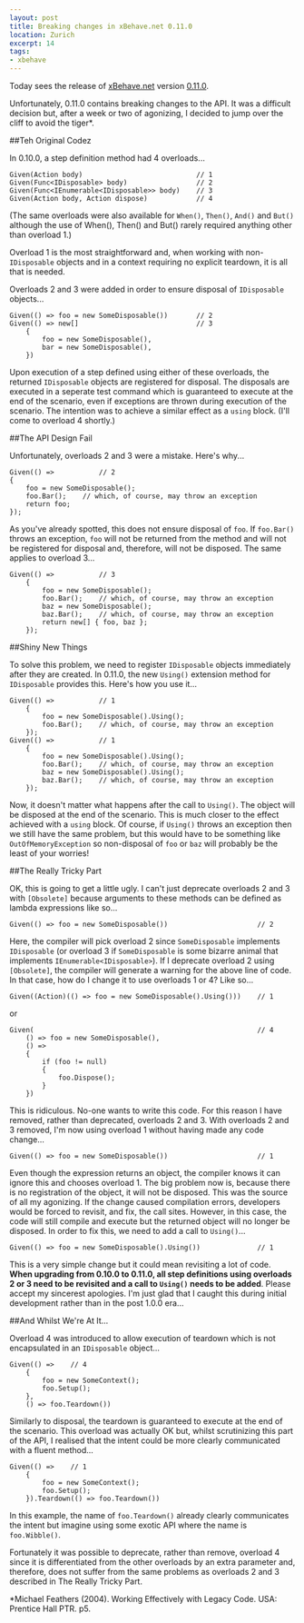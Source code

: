 ```yaml
---
layout: post
title: Breaking changes in xBehave.net 0.11.0
location: Zurich
excerpt: 14
tags:
- xbehave
---
```

Today sees the release of [xBehave.net](https://bitbucket.org/adamralph/xbehave.net) version [0.11.0](https://nuget.org/packages/Xbehave/0.11.0).

Unfortunately, 0.11.0 contains breaking changes to the API. It was a difficult decision but, after a week or two of agonizing, I decided to jump over the cliff to avoid the tiger*.

##Teh Original Codez

In 0.10.0, a step definition method had 4 overloads...

	Given(Action body)                            // 1
	Given(Func<IDisposable> body)                 // 2
	Given(Func<IEnumerable<IDisposable>> body)    // 3
	Given(Action body, Action dispose)            // 4

(The same overloads were also available for `When()`, `Then()`, `And()` and `But()` although the use of When(), Then() and But() rarely required anything other than overload 1.)

Overload 1 is the most straightforward and, when working with non-`IDisposable` objects and in a context requiring no explicit teardown, it is all that is needed.

Overloads 2 and 3 were added in order to ensure disposal of `IDisposable` objects...

	Given(() => foo = new SomeDisposable())       // 2
	Given(() => new[]                             // 3
	    {
	        foo = new SomeDisposable(),
	        bar = new SomeDisposable(),
	    })

Upon execution of a step defined using either of these overloads, the returned `IDisposable` objects are registered for disposal. The disposals are executed in a seperate test command which is guaranteed to execute at the end of the scenario, even if exceptions are thrown during execution of the scenario. The intention was to achieve a similar effect as a `using` block. (I'll come to overload 4 shortly.)

##The API Design Fail

Unfortunately, overloads 2 and 3 were a mistake. Here's why...

	Given(() =>           // 2	
    {
        foo = new SomeDisposable();
        foo.Bar();    // which, of course, may throw an exception
        return foo;
    });

As you've already spotted, this does not ensure disposal of `foo`. If `foo.Bar()` throws an exception, `foo` will not be returned from the method and will not be registered for disposal and, therefore, will not be disposed. The same applies to overload 3...

	Given(() =>           // 3
	    {
	        foo = new SomeDisposable();
	        foo.Bar();    // which, of course, may throw an exception
	        baz = new SomeDisposable();
	        baz.Bar();    // which, of course, may throw an exception
	        return new[] { foo, baz };
	    });

##Shiny New Things

To solve this problem, we need to register `IDisposable` objects immediately after they are created. In 0.11.0, the new `Using()` extension method for `IDisposable` provides this. Here's how you use it...

	Given(() =>           // 1
	    {
	        foo = new SomeDisposable().Using();
	        foo.Bar();    // which, of course, may throw an exception
	    });
	Given(() =>           // 1
	    {
	        foo = new SomeDisposable().Using();
	        foo.Bar();    // which, of course, may throw an exception
	        baz = new SomeDisposable().Using();
	        baz.Bar();    // which, of course, may throw an exception
	    });

Now, it doesn't matter what happens after the call to `Using()`. The object will be disposed at the end of the scenario. This is much closer to the effect achieved with a `using` block. Of course, if `Using()` throws an exception then we still have the same problem, but this would have to be something like `OutOfMemoryException` so non-disposal of `foo` or `baz` will probably be the least of your worries!

##The Really Tricky Part

OK, this is going to get a little ugly. I can't just deprecate overloads 2 and 3 with `[Obsolete]` because arguments to these methods can be defined as lambda expressions like so...

    Given(() => foo = new SomeDisposable())                      // 2

Here, the compiler will pick overload 2 since `SomeDisposable` implements `IDisposable` (or overload 3 if `SomeDisposable` is some bizarre animal that implements `IEnumerable<IDisposable>`). If I deprecate overload 2 using `[Obsolete]`, the compiler will generate a warning for the above line of code. In that case, how do I change it to use overloads 1 or 4? Like so...

    Given((Action)(() => foo = new SomeDisposable().Using()))    // 1

or

	Given(                                                       // 4
	    () => foo = new SomeDisposable(),
	    () =>
	    {
	        if (foo != null)
	        {
	            foo.Dispose();
	        }
	    })
	
This is ridiculous. No-one wants to write this code. For this reason I have removed, rather than deprecated, overloads 2 and 3. With overloads 2 and 3 removed, I'm now using overload 1 without having made any code change...

    Given(() => foo = new SomeDisposable())                      // 1

Even though the expression returns an object, the compiler knows it can ignore this and chooses overload 1. The big problem now is, because there is no registration of the object, it will not be disposed. This was the source of all my agonizing. If the change caused compilation errors, developers would be forced to revisit, and fix, the call sites. However, in this case, the code will still compile and execute but the returned object will no longer be disposed. In order to fix this, we need to add a call to `Using()`...

    Given(() => foo = new SomeDisposable().Using())              // 1

This is a very simple change but it could mean revisiting a lot of code. **When upgrading from 0.10.0 to 0.11.0, all step definitions using overloads 2 or 3 need to be revisited and a call to `Using()` needs to be added**. Please accept my sincerest apologies. I'm just glad that I caught this during initial development rather than in the post 1.0.0 era...

##And Whilst We're At It...

Overload 4 was introduced to allow execution of teardown which is not encapsulated in an `IDisposable` object...

	Given(() =>    // 4
	    {
	        foo = new SomeContext();
	        foo.Setup();
	    },
	    () => foo.Teardown())

Similarly to disposal, the teardown is guaranteed to execute at the end of the scenario. This overload was actually OK but, whilst scrutinizing this part of the API, I realised that the intent could be more clearly communicated with a fluent method...

	Given(() =>    // 1
	    {
	        foo = new SomeContext();
	        foo.Setup();
	    }).Teardown(() => foo.Teardown())

In this example, the name of `foo.Teardown()` already clearly communicates the intent but imagine using some exotic API where the name is `foo.Wibble()`.

Fortunately it was possible to deprecate, rather than remove, overload 4 since it is differentiated from the other overloads by an extra parameter and, therefore, does not suffer from the same problems as overloads 2 and 3 described in The Really Tricky Part.

*Michael Feathers (2004). Working Effectively with Legacy Code. USA: Prentice Hall PTR. p5.